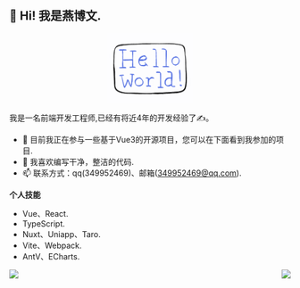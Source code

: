 <h2 >👋 Hi! 我是燕博文.</h2>
<p align="center">
  <img src="./hello-world.gif" width="30%">
</p>

我是一名前端开发工程师,已经有将近4年的开发经验了✍️。

- 🚧 目前我正在参与一些基于Vue3的开源项目，您可以在下面看到我参加的项目.
- 🌱 我喜欢编写干净，整洁的代码.
- 📫 联系方式：qq(349952469)、邮箱(349952469@qq.com).

**个人技能**  

- Vue、React.
- TypeScript.
- Nuxt、Uniapp、Taro.
- Vite、Webpack.
- AntV、ECharts.

<div>
  <a href="https://github.com/yanbowe"> 
    <img align="left" height="160px" src="https://github-readme-stats.vercel.app/api?username=yanbowe&show_icons=true&theme=dracula" />
  </a>
  <img align="right"  height="160px" src="https://github-readme-stats.vercel.app/api/top-langs/?username=yanbowe&show_icons=true&layout=compact&theme=dracula"/>
</div>
